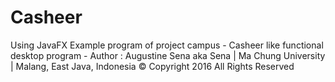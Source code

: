 # Casheer
Using JavaFX Example program of project campus - Casheer like functional desktop program - Author : Augustine Sena aka Sena | Ma Chung University | Malang, East Java, Indonesia © Copyright 2016 All Rights Reserved
